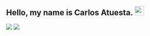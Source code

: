 <h2> Hello, my name is Carlos Atuesta. <img src="https://github.com/souvikguria98/souvikguria98/blob/master/Hi.gif" width="25"></h2>


[![](https://img.shields.io/badge/Telegram-carlos-blue)](https://t.me/carlos)
[![](https://img.shields.io/badge/Gmail-carlosatuesta.2000@gmail.com-red)](https://mail.google.com/mail/u/0/?tab=km#inbox)

